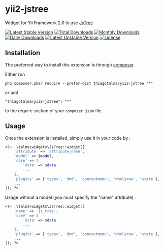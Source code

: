yii2-jstree
===========
Widget for Yii Framework 2.0 to use [JsTree](http://www.jstree.com)

[![Latest Stable Version](https://poser.pugx.org/thiagotalma/yii2-jstree/v/stable)](https://packagist.org/packages/thiagotalma/yii2-jstree) [![Total Downloads](https://poser.pugx.org/thiagotalma/yii2-jstree/downloads)](https://packagist.org/packages/thiagotalma/yii2-jstree) [![Monthly Downloads](https://poser.pugx.org/thiagotalma/yii2-jstree/d/monthly)](https://packagist.org/packages/thiagotalma/yii2-jstree) [![Daily Downloads](https://poser.pugx.org/thiagotalma/yii2-jstree/d/daily)](https://packagist.org/packages/thiagotalma/yii2-jstree) [![Latest Unstable Version](https://poser.pugx.org/thiagotalma/yii2-jstree/v/unstable)](https://packagist.org/packages/thiagotalma/yii2-jstree) [![License](https://poser.pugx.org/thiagotalma/yii2-jstree/license)](https://packagist.org/packages/thiagotalma/yii2-jstree)

Installation
------------

The preferred way to install this extension is through [composer](http://getcomposer.org/download/).

Either run

```
php composer.phar require --prefer-dist thiagotalma/yii2-jstree "*"
```

or add

```
"thiagotalma/yii2-jstree": "*"
```

to the require section of your `composer.json` file.


Usage
-----

Once the extension is installed, simply use it in your code by :

```php
<?=  \talma\widgets\JsTree::widget([
    'attribute' => 'attribute_name',
    'model' => $model,
    'core' => [
        'data' => $data
        ...
    ],
    'plugins' => ['types', 'dnd', 'contextmenu', 'wholerow', 'state'],
    ...
]); ?>
```

Usage without a model (you must specify the "name" attribute) :

```php
<?=  \talma\widgets\JsTree::widget([
    'name' => 'js_tree',
    'core' => [
        'data' => $data
        ...
    ],
    'plugins' => ['types', 'dnd', 'contextmenu', 'wholerow', 'state'],
    ...
]); ?>
```
